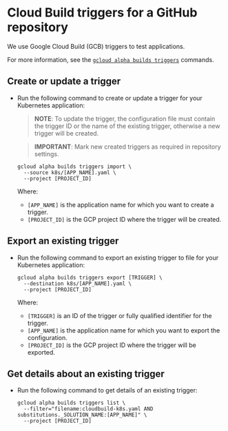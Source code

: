 # Cloud Build triggers for a GitHub repository

We use Google Cloud Build (GCB) triggers to test applications.

For more information, see the
[`gcloud alpha builds triggers`](https://cloud.google.com/sdk/gcloud/reference/alpha/builds/triggers/)
commands.

## Create or update a trigger

*   Run the following command to create or update a trigger for your Kubernetes
    application:

    > **NOTE**: To update the trigger, the configuration file must contain the
    > trigger ID or the name of the existing trigger, otherwise a new trigger
    > will be created.

    > **IMPORTANT**: Mark new created triggers as required in repository settings.

    ```shell
    gcloud alpha builds triggers import \
      --source k8s/[APP_NAME].yaml \
      --project [PROJECT_ID]
    ```

    Where:

    *   `[APP_NAME]` is the application name for which you want to create a
        trigger.
    *   `[PROJECT_ID]` is the GCP project ID where the trigger will be created.

## Export an existing trigger

*   Run the following command to export an existing trigger to file for your
    Kubernetes application:

    ```shell
    gcloud alpha builds triggers export [TRIGGER] \
      --destination k8s/[APP_NAME].yaml \
      --project [PROJECT_ID]
    ```

    Where:

    *   `[TRIGGER]` is an ID of the trigger or fully qualified identifier for
        the trigger.
    *   `[APP_NAME]` is the application name for which you want to export the
        configuration.
    *   `[PROJECT_ID]` is the GCP project ID where the trigger will be exported.

## Get details about an existing trigger

*   Run the following command to get details of an existing trigger:

    ```shell
    gcloud alpha builds triggers list \
      --filter="filename:cloudbuild-k8s.yaml AND substitutions._SOLUTION_NAME:[APP_NAME]" \
      --project [PROJECT_ID]
    ```
